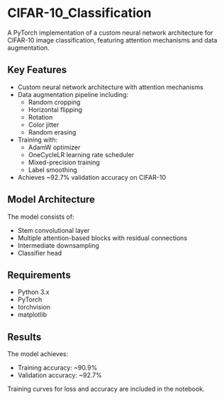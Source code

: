 # CIFAR-10_Classification
A PyTorch implementation of a custom neural network architecture for CIFAR-10 image classification, featuring attention mechanisms and data augmentation.

## Key Features

- Custom neural network architecture with attention mechanisms
- Data augmentation pipeline including:
  - Random cropping
  - Horizontal flipping
  - Rotation
  - Color jitter
  - Random erasing
- Training with:
  - AdamW optimizer
  - OneCycleLR learning rate scheduler
  - Mixed-precision training
  - Label smoothing
- Achieves ~92.7% validation accuracy on CIFAR-10

## Model Architecture

The model consists of:
- Stem convolutional layer
- Multiple attention-based blocks with residual connections
- Intermediate downsampling
- Classifier head

## Requirements

- Python 3.x
- PyTorch
- torchvision
- matplotlib

## Results

The model achieves:
- Training accuracy: ~90.9%
- Validation accuracy: ~92.7%

Training curves for loss and accuracy are included in the notebook.